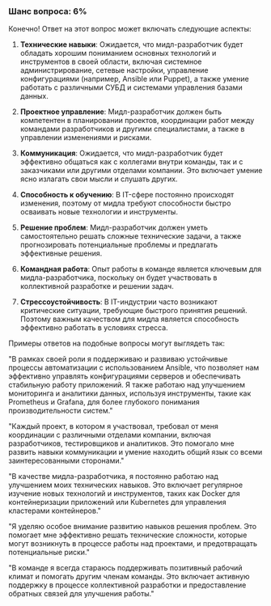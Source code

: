 ### Шанс вопроса: 6%

Конечно! Ответ на этот вопрос может включать следующие аспекты:

1. **Технические навыки**: Ожидается, что мидл-разработчик будет обладать хорошим пониманием основных технологий и инструментов в своей области, включая системное администрирование, сетевые настройки, управление конфигурациями (например, Ansible или Puppet), а также умение работать с различными СУБД и системами управления базами данных.

2. **Проектное управление**: Мидл-разработчик должен быть компетентен в планировании проектов, координации работ между командами разработчиков и другими специалистами, а также в управлении изменениями и рисками.

3. **Коммуникация**: Ожидается, что мидл-разработчик будет эффективно общаться как с коллегами внутри команды, так и с заказчиками или другими отделами компании. Это включает умение ясно излагать свои мысли и слушать других.

4. **Способность к обучению**: В IT-сфере постоянно происходят изменения, поэтому от мидла требуют способности быстро осваивать новые технологии и инструменты.

5. **Решение проблем**: Мидл-разработчик должен уметь самостоятельно решать сложные технические задачи, а также прогнозировать потенциальные проблемы и предлагать эффективные решения.

6. **Командная работа**: Опыт работы в команде является ключевым для мидла-разработчика, поскольку он будет участвовать в коллективной разработке и решении задач.

7. **Стрессоустойчивость**: В IT-индустрии часто возникают критические ситуации, требующие быстрого принятия решений. Поэтому важным качеством для мидла является способность эффективно работать в условиях стресса.

Примеры ответов на подобные вопросы могут выглядеть так:

"В рамках своей роли я поддерживаю и развиваю устойчивые процессы автоматизации с использованием Ansible, что позволяет нам эффективно управлять конфигурациями серверов и обеспечивать стабильную работу приложений. Я также работаю над улучшением мониторинга и аналитики данных, используя инструменты, такие как Prometheus и Grafana, для более глубокого понимания производительности систем."

"Каждый проект, в котором я участвовал, требовал от меня координации с различными отделами компании, включая разработчиков, тестировщиков и аналитиков. Это помогало мне развить навыки коммуникации и умение находить общий язык со всеми заинтересованными сторонами."

"В качестве мидла-разработчика, я постоянно работаю над улучшением моих технических навыков. Это включает регулярное изучение новых технологий и инструментов, таких как Docker для контейнеризации приложений или Kubernetes для управления кластерами контейнеров."

"Я уделяю особое внимание развитию навыков решения проблем. Это помогает мне эффективно решать технические сложности, которые могут возникнуть в процессе работы над проектами, и предотвращать потенциальные риски."

"В команде я всегда стараюсь поддерживать позитивный рабочий климат и помогать другим членам команды. Это включает активную поддержку в процессе коллективной разработки и предоставление обратных связей для улучшения работы."